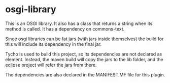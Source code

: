 # osgi-library

This is an OSGI library. It also has a class that returns a string when its method is called. It has a dependency on commons-text.

Since osgi libraries can be fat jars (with jars inside themselves) the build for this will include its dependency in the final jar.

Tycho is used to build this project, so its dependencies are not declared as <dependencies> element. Instead, the maven build will copy the jars to the lib folder, and the eclipse project will refer the jars from there.

The dependencies are also declared in the MANIFEST.MF file for this plugin.